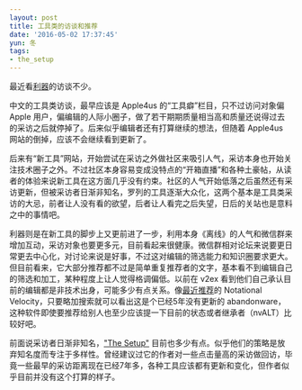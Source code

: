 ```yaml
---
layout: post
title: 工具类的访谈和推荐
date: '2016-05-02 17:37:45'
yun: 冬
tags:
- the_setup
---
```


最近看[利器](http://liqi.io)的访谈不少。

中文的工具类访谈，最早应该是 Apple4us 的“工具癖”栏目，只不过访问对象偏 Apple 用户，偏编辑的人际小圈子，做了若干期期质量相当高和质量还说得过去的采访之后就停掉了。后来似乎编辑者还有打算继续的想法，但随着 Apple4us 网站的倒掉，应该不会继续看到更新了。

后来有“新工具”网站，开始尝试在采访之外做社区来吸引人气，采访本身也开始关注技术圈子之外。不过社区本身容易变成没特点的“开箱直播”和各种土豪帖，从读者的体验来说新工具在这方面几乎没有约束。社区的人气开始低落之后虽然还有采访更新，但被采访者日渐非知名，罗列的工具逐渐大众化，这两个基本是工具类采访的大忌，前者让人没有看的欲望，后者让人看完之后失望，日后的关站也是意料之中的事情吧。

利器则是在新工具的脚步上又更前进了一步，利用本身《离线》的人气和微信群来增加互动，采访对象也要更多元，目前看起来很健康。微信群相对论坛来说要更日常更去中心化，对讨论来说是好事，不过这对编辑的筛选能力和知识圈要求更大。但目前看来，它大部分推荐都不过是简单重复推荐者的文字，基本看不到编辑自己的筛选和加工，某种程度上让人觉得格调偏低。以前在 v2ex 看到他们自己承认目前的编辑都是非技术出身，可能多少有点关系。像[最近推荐](http://liqi.io/weekly006/)的 Notational Velocity，只要略加搜索就可以看出这是个已经5年没有更新的 abandonware，这种软件即使要推荐给别人也至少应该提一下目前的状态或者继承者（nvALT）比较好吧。

前面说采访者日渐非知名，["The Setup"](https://usesthis.com) 目前也多少有点。似乎他们的策略是放弃知名度而专注于多样性。曾经建议过它的作者对一些点击量高的采访做回访，毕竟一些最早的采访距离现在已经7年多，各种工具应该都有更新和变化，但作者似乎目前并没有这个打算的样子。
